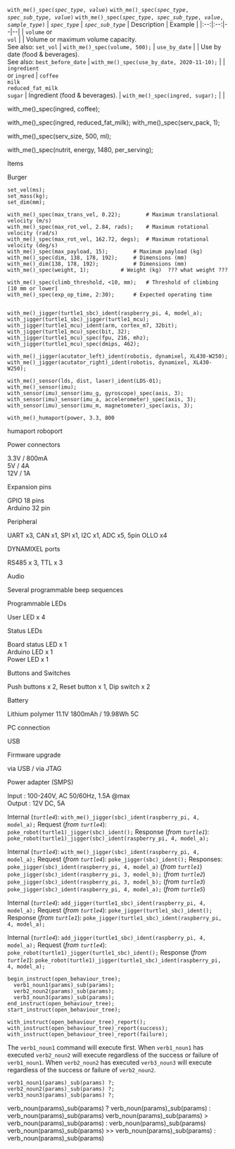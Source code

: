 
`with_me()_spec(`*`spec_type`*`, `*`value`*`)`
`with_me()_spec(`*`spec_type`*`, `*`spec_sub_type`*`, `*`value`*`)`
`with_me()_spec(`*`spec_type`*`, `*`spec_sub_type`*`, `*`value`*`, `*`sample_type`*`)`
| *`spec_type`* | *`spec_sub_type`* | Description | Example |
|:--:|:--:|--|--|
| `volume` or<br>`vol` |  | Volume or maximum volume capacity.<br>See also: `set_vol` | `with_me()_spec(volume, 500);`
| `use_by_date` | | Use by date (food & beverages).<br>See also: `best_before_date` | `with_me()_spec(use_by_date, 2020-11-10);` |
| `ingredient`<br>or `ingred` | `coffee`<br>`milk`<br>`reduced_fat_milk`<br>`sugar` | Ingredient (food & beverages). | `with_me()_spec(ingred, sugar);` |
| 




with_me()_spec(ingred, coffee);

  
with_me()_spec(ingred, reduced_fat_milk);
with_me()_spec(serv_pack, 1);

with_me()_spec(serv_size, 500, ml);

with_me()_spec(nutrit, energy, 1480, per_serving);


Items

Burger
```diego
set_vel(ms);
set_mass(kg);
set_dim(mm);

with_me()_spec(max_trans_vel, 0.22);		# Maximum translational velocity (m/s)
with_me()_spec(max_rot_vel, 2.84, rads);	# Maximum rotational velocity (rad/s)
with_me()_spec(max_rot_vel, 162.72, degs);	# Maximum rotational velocity (deg/s)
with_me()_spec(max_payload, 15);		# Maximum payload (kg)
with_me()_spec(dim, 138, 178, 192);		# Dimensions (mm)
with_me()_dim(138, 178, 192);			# Dimensions (mm)
with_me()_spec(weight, 1);			# Weight (kg)  ??? what weight ???

with_me()_spec(climb_threshold, <10, mm);	# Threshold of climbing [10 mm or lower]
with_me()_spec(exp_op_time, 2:30);		# Expected operating time


with_me()_jigger(turtle1_sbc)_ident(raspberry_pi, 4, model_a);
with_jigger(turtle1_sbc)_jigger(turtle1_mcu);
with_jigger(turtle1_mcu)_ident(arm, cortex_m7, 32bit);
with_jigger(turtle1_mcu)_spec(bit, 32);
with_jigger(turtle1_mcu)_spec(fpu, 216, mhz);
with_jigger(turtle1_mcu)_spec(dmips, 462);

with_me()_jigger(acutator_left)_ident(robotis, dynamixel, XL430-W250);
with_me()_jigger(acutator_right)_ident(robotis, dynamixel, XL430-W250);

with_me()_sensor(lds, dist, laser)_ident(LDS-01);
with_me()_sensor(imu);
with_sensor(imu)_sensor(imu_g, gyroscope)_spec(axis, 3);
with_sensor(imu)_sensor(imu_a, accelerometer)_spec(axis, 3);
with_sensor(imu)_sensor(imu_m, magnetometer)_spec(axis, 3);

with_me()_humaport(power, 3.3, 800

```

 
humaport
roboport




Power connectors

3.3V / 800mA  
5V / 4A  
12V / 1A

Expansion pins

GPIO 18 pins  
Arduino 32 pin

Peripheral

UART x3, CAN x1, SPI x1, I2C x1, ADC x5, 5pin OLLO x4

DYNAMIXEL ports

RS485 x 3, TTL x 3

Audio

Several programmable beep sequences

Programmable LEDs

User LED x 4

Status LEDs

Board status LED x 1  
Arduino LED x 1  
Power LED x 1

Buttons and Switches

Push buttons x 2, Reset button x 1, Dip switch x 2

Battery

Lithium polymer 11.1V 1800mAh / 19.98Wh 5C

PC connection

USB

Firmware upgrade

via USB / via JTAG

Power adapter (SMPS)

Input : 100-240V, AC 50/60Hz, 1.5A @max  
Output : 12V DC, 5A



Internal (*`turtle4`*):  `with_me()_jigger(sbc)_ident(raspberry_pi, 4, model_a);`
Request (*from `turtle4`*):  `poke_robot(turtle1)_jigger(sbc)_ident();`
Response (*from `turtle1`*):  `poke_robot(turtle1)_jigger(sbc)_ident(raspberry_pi, 4, model_a);`


Internal (*`turtle4`*):  `with_me()_jigger(sbc)_ident(raspberry_pi, 4, model_a);`
Request (*from `turtle4`*):  `poke_jigger(sbc)_ident();`
Responses: `poke_jigger(sbc)_ident(raspberry_pi, 4, model_a)`	(*from `turtle1`*)
`poke_jigger(sbc)_ident(raspberry_pi, 3, model_b);`	(*from `turtle2`*)
`poke_jigger(sbc)_ident(raspberry_pi, 3, model_b);`	(*from `turtle3`*)
`poke_jigger(sbc)_ident(raspberry_pi, 4, model_a);`	(*from `turtle5`*)


Internal (*`turtle4`*):  `add_jigger(turtle1_sbc)_ident(raspberry_pi, 4, model_a);`
Request (*from `turtle4`*):  `poke_jigger(turtle1_sbc)_ident();`
Response (*from `turtle1`*):  `poke_jigger(turtle1_sbc)_ident(raspberry_pi, 4, model_a);`


Internal (*`turtle4`*):  `add_jigger(turtle1_sbc)_ident(raspberry_pi, 4, model_a);`
Request (*from `turtle4`*):  `poke_robot(turtle1)_jigger(turtle1_sbc)_ident();`
Response (*from `turtle1`*):  `poke_robot(turtle1)_jigger(turtle1_sbc)_ident(raspberry_pi, 4, model_a);`



```diego
begin_instruct(open_behaviour_tree);
  verb1_noun1(params)_sub(params);
  verb2_noun2(params)_sub(params);
  verb3_noun3(params)_sub(params);
end_instruct(open_behaviour_tree);
start_instruct(open_behaviour_tree);

with_instruct(open_behaviour_tree)_report();
with_instruct(open_behaviour_tree)_report(success);
with_instruct(open_behaviour_tree)_report(failure);

```
The `verb1_noun1` command will execute first.  When `verb1_noun1` has executed  `verb2_noun2` will execute regardless of the success or failure of `verb1_noun1`.  When `verb2_noun2` has executed  `verb3_noun3` will execute regardless of the success or failure of `verb2_noun2`.  


```diego
verb1_noun1(params)_sub(params) ?;
verb2_noun2(params)_sub(params) ?;
verb3_noun3(params)_sub(params) ?;
```

verb_noun(params)_sub(params) ? verb_noun(params)_sub(params) : verb_noun(params)_sub(params)
verb_noun(params)_sub(params) > verb_noun(params)_sub(params) : verb_noun(params)_sub(params)
verb_noun(params)_sub(params) >> verb_noun(params)_sub(params) : verb_noun(params)_sub(params)



```
